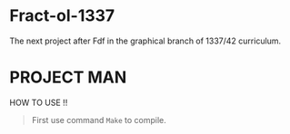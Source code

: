 # Fract-ol-1337
The next project after Fdf in the graphical branch of 1337/42 curriculum.






# PROJECT MAN 

HOW TO USE !!

> First use command ```Make``` to compile.
